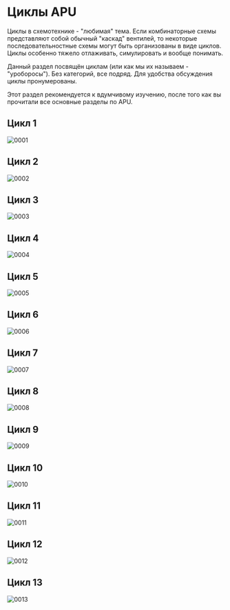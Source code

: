 # Циклы APU

Циклы в схемотехнике - "любимая" тема. Если комбинаторные схемы представляют собой обычный "каскад" вентилей, то некоторые последовательностные схемы могут быть организованы в виде циклов. Циклы особенно тяжело отлаживать, симулировать и вообще понимать.

Данный раздел посвящён циклам (или как мы их называем - "уроборосы"). Без категорий, все подряд. Для удобства обсуждения циклы пронумерованы.

Этот раздел рекомендуется к вдумчивому изучению, после того как вы прочитали все основные разделы по APU.

## Цикл 1

![0001](/BreakingNESWiki/imgstore/apu/cycles/0001.png)

## Цикл 2

![0002](/BreakingNESWiki/imgstore/apu/cycles/0002.png)

## Цикл 3

![0003](/BreakingNESWiki/imgstore/apu/cycles/0003.png)

## Цикл 4

![0004](/BreakingNESWiki/imgstore/apu/cycles/0004.png)

## Цикл 5

![0005](/BreakingNESWiki/imgstore/apu/cycles/0005.png)

## Цикл 6

![0006](/BreakingNESWiki/imgstore/apu/cycles/0006.png)

## Цикл 7

![0007](/BreakingNESWiki/imgstore/apu/cycles/0007.png)

## Цикл 8

![0008](/BreakingNESWiki/imgstore/apu/cycles/0008.png)

## Цикл 9

![0009](/BreakingNESWiki/imgstore/apu/cycles/0009.png)

## Цикл 10

![0010](/BreakingNESWiki/imgstore/apu/cycles/0010.png)

## Цикл 11

![0011](/BreakingNESWiki/imgstore/apu/cycles/0011.png)

## Цикл 12

![0012](/BreakingNESWiki/imgstore/apu/cycles/0012.png)

## Цикл 13

![0013](/BreakingNESWiki/imgstore/apu/cycles/0013.png)
